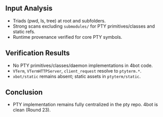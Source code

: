 ## Input Analysis
- Triads (pwd, ls, tree) at root and subfolders.
- Strong scans excluding `submodules/` for PTY primitives/classes and static refs.
- Runtime provenance verified for core PTY symbols.

## Verification Results
- No PTY primitives/classes/daemon implementations in 4bot code.
- `VTerm`, `VTermHTTPServer`, `client_request` resolve to `ptyterm.*`.
- `xbot/static` remains absent; static assets in `ptyterm/static`.

## Conclusion
- PTY implementation remains fully centralized in the pty repo. 4bot is clean (Round 23).
